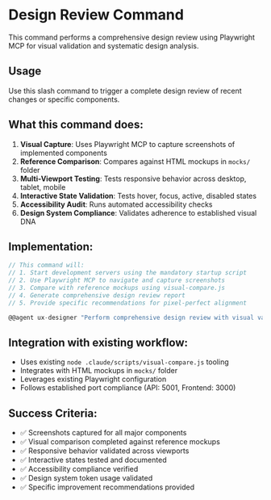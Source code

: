 # Design Review Command

This command performs a comprehensive design review using Playwright MCP for visual validation and systematic design analysis.

## Usage
Use this slash command to trigger a complete design review of recent changes or specific components.

## What this command does:
1. **Visual Capture**: Uses Playwright MCP to capture screenshots of implemented components
2. **Reference Comparison**: Compares against HTML mockups in `mocks/` folder
3. **Multi-Viewport Testing**: Tests responsive behavior across desktop, tablet, mobile
4. **Interactive State Validation**: Tests hover, focus, active, disabled states
5. **Accessibility Audit**: Runs automated accessibility checks
6. **Design System Compliance**: Validates adherence to established visual DNA

## Implementation:
```typescript
// This command will:
// 1. Start development servers using the mandatory startup script
// 2. Use Playwright MCP to navigate and capture screenshots
// 3. Compare with reference mockups using visual-compare.js
// 4. Generate comprehensive design review report
// 5. Provide specific recommendations for pixel-perfect alignment

@@agent ux-designer "Perform comprehensive design review with visual validation using Playwright MCP. Compare implementation screenshots with HTML mockups in mocks/ folder. Test all interactive states and responsive behavior. Generate detailed review with specific recommendations."
```

## Integration with existing workflow:
- Uses existing `node .claude/scripts/visual-compare.js` tooling
- Integrates with HTML mockups in `mocks/` folder
- Leverages existing Playwright configuration
- Follows established port compliance (API: 5001, Frontend: 3000)

## Success Criteria:
- ✅ Screenshots captured for all major components
- ✅ Visual comparison completed against reference mockups
- ✅ Responsive behavior validated across viewports
- ✅ Interactive states tested and documented
- ✅ Accessibility compliance verified
- ✅ Design system token usage validated
- ✅ Specific improvement recommendations provided